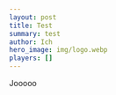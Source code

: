 ```yaml
---
layout: post
title: Test
summary: test
author: Ich
hero_image: img/logo.webp
players: []
---
```

J﻿ooooo